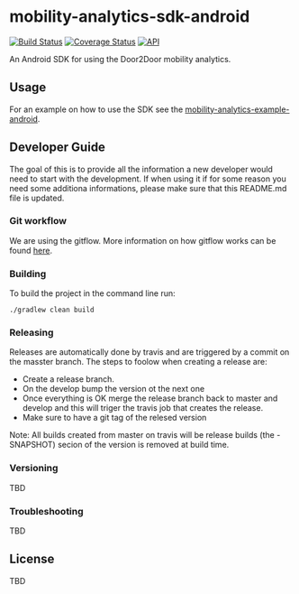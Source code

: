# mobility-analytics-sdk-android
[![Build Status](https://travis-ci.com/door2door-io/mobility-analytics-sdk-android.svg?token=pjx3zDtzXuU6uwdz9wez&branch=develop)](https://travis-ci.com/door2door-io/mobility-analytics-sdk-android)
[![Coverage Status](https://coveralls.io/repos/github/door2door-io/mobility-analytics-sdk-android/badge.svg?branch=develop&t=R8mFz4)](https://coveralls.io/github/door2door-io/mobility-analytics-sdk-android?branch=develop)
[![API](https://img.shields.io/badge/API-16%2B-blue.svg?style=flat)](https://android-arsenal.com/api?level=16)

An Android SDK for using the Door2Door mobility analytics.

## Usage
For an example on how to use the SDK see the [mobility-analytics-example-android](https://github.com/door2door-io/mobility-analytics-example-android).

## Developer Guide
The goal of this is to provide all the information a new developer would need to start with the development. If when using it if for some reason you need some additiona informations, please make sure that this README.md file is updated. 
### Git workflow
We are using the gitflow. More information on how gitflow works can be found [here](https://www.atlassian.com/git/tutorials/comparing-workflows/gitflow-workflow/index.html).
### Building
To build the project in the command line run:
```
./gradlew clean build
```
### Releasing
Releases are automatically done by travis and are triggered by a commit on the masster branch. The steps to foolow when creating a release are:
 * Create a release branch.
 * On the develop bump the version ot the next one
 * Once everything is OK merge the release branch back to master and develop and this will triger the travis job that creates the release.
 * Make sure to have a git tag of the relesed version
 
Note: All builds created from master on travis will be release builds (the -SNAPSHOT) secion of the version is removed at build time.
 
### Versioning
TBD

### Troubleshooting
TBD

## License
TBD
